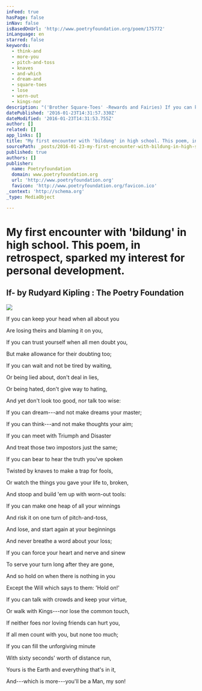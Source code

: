 ```yaml
---
inFeed: true
hasPage: false
inNav: false
isBasedOnUrl: 'http://www.poetryfoundation.org/poem/175772'
inLanguage: en
starred: false
keywords:
  - think-and
  - more-you
  - pitch-and-toss
  - knaves
  - and-which
  - dream-and
  - square-toes
  - lose
  - worn-out
  - kings-nor
description: "('Brother Square-Toes' -Rewards and Fairies) If you can keep your head when all about you Are losing theirs and blaming it on you, If you can trust yourself when all men doubt you, But make allowance for their doubting too; If you can wait and not be tired by waiting,"
datePublished: '2016-01-23T14:31:57.330Z'
dateModified: '2016-01-23T14:31:53.755Z'
author: []
related: []
app_links: []
title: "My first encounter with 'bildung' in high school. This poem, in retrospect, sparked my interest for personal development. "
sourcePath: _posts/2016-01-23-my-first-encounter-with-bildung-in-high-school-this-poem.md
published: true
authors: []
publisher:
  name: Poetryfoundation
  domain: www.poetryfoundation.org
  url: 'http://www.poetryfoundation.org'
  favicon: 'http://www.poetryfoundation.org/favicon.ico'
_context: 'http://schema.org'
_type: MediaObject

---
```

# My first encounter with 'bildung' in high school. This poem, in retrospect, sparked my interest for personal development. 

<article style=""><h1>If- by Rudyard Kipling : The Poetry Foundation</h1><img src="https://s3-us-west-2.amazonaws.com/the-grid-img/p/70098ccb744627a2e75bd16031b16826816395c6.jpg" /></article>

If you can keep your head when all about you   

Are losing theirs and blaming it on you,   

If you can trust yourself when all men doubt you,

But make allowance for their doubting too;   

If you can wait and not be tired by waiting,

Or being lied about, don't deal in lies,

Or being hated, don't give way to hating,

And yet don't look too good, nor talk too wise:

If you can dream---and not make dreams your master;   

If you can think---and not make thoughts your aim;   

If you can meet with Triumph and Disaster

And treat those two impostors just the same;   

If you can bear to hear the truth you've spoken

Twisted by knaves to make a trap for fools,

Or watch the things you gave your life to, broken,

And stoop and build 'em up with worn-out tools:

If you can make one heap of all your winnings

And risk it on one turn of pitch-and-toss,

And lose, and start again at your beginnings

And never breathe a word about your loss;

If you can force your heart and nerve and sinew

To serve your turn long after they are gone,   

And so hold on when there is nothing in you

Except the Will which says to them: 'Hold on!'

If you can talk with crowds and keep your virtue,   

Or walk with Kings---nor lose the common touch,

If neither foes nor loving friends can hurt you,

If all men count with you, but none too much;

If you can fill the unforgiving minute

With sixty seconds' worth of distance run,   

Yours is the Earth and everything that's in it,   

And---which is more---you'll be a Man, my son!